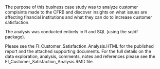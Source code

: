 The purpose of this business case study was to analyze customer complaints made to the CFRB and discover insights on what issues are affecting financial institutions and what they can do to increase customer satisfaction.

The analysis was conducted entirely in R and SQL (using the sqldf package).

Please see the FI_Customer_Satisfaction_Analysis.HTML for the published report and the attached supporting documents. For the full details on the data exploration, analysis, comments, notes and references please see the FI_Customer_Satisfaction_Analysis.RMD file.
